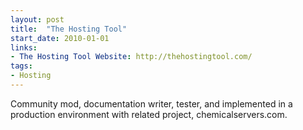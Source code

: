 ```yaml
---
layout: post
title:  "The Hosting Tool"
start_date: 2010-01-01
links:
- The Hosting Tool Website: http://thehostingtool.com/
tags:
- Hosting
---
```


Community mod, documentation writer, tester, and implemented in a production environment with related project, chemicalservers.com.
